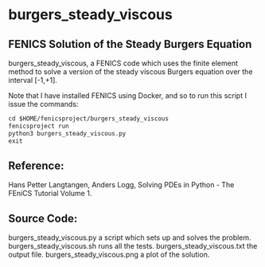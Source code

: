 # burgers_steady_viscous
## FENICS Solution of the Steady Burgers Equation
burgers_steady_viscous, a FENICS code which uses the finite element method to solve a version of the steady viscous Burgers equation over the interval [-1,+1].

Note that I have installed FENICS using Docker, and so to run this script I issue the commands:

```html
cd $HOME/fenicsproject/burgers_steady_viscous
fenicsproject run
python3 burgers_steady_viscous.py
exit
```


## Reference:
Hans Petter Langtangen, Anders Logg,
Solving PDEs in Python - The FEniCS Tutorial Volume 1.

## Source Code:
burgers_steady_viscous.py a script which sets up and solves the problem.
burgers_steady_viscous.sh runs all the tests.
burgers_steady_viscous.txt the output file.
burgers_steady_viscous.png a plot of the solution.
